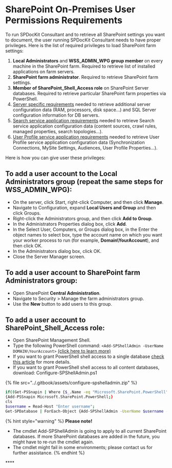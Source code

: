 # SharePoint On-Premises User Permissions Requirements

To run SPDocKit Consultant and to retrieve all SharePoint settings you want to document, the user running SPDocKit Consultant needs to have proper privileges. Here is the list of required privileges to load SharePoint farm settings:

1. **Local Administrators** and **WSS\_ADMIN\_WPG group member** on every machine in the SharePoint farm. Required to retrieve list of installed applications on farm servers.
2. **SharePoint farm administrator**. Required to retrieve SharePoint farm settings.
3. **Member of SharePoint\_Shell\_Access role** on SharePoint Server databases. Required to retrieve particular SharePoint farm properties via PowerShell.
4. [Server specific requirements](server-load-permission-requirements.md) needed to retrieve additional server configuration data \(RAM, processors, disk space…\) and SQL Server configuration information for DB servers.
5. [Search service application requirements]() needed to retrieve Search service application configuration data \(content sources, crawl rules, managed properties, search topologies...\).
6. [User Profile service application requirements]() needed to retrieve User Profile service application configuration data \(Synchronization Connections, MySite Settings, Audiences, User Profile Properties...\).

Here is how you can give user these privileges:

## To add a user account to the **Local Administrators** group \(repeat the same steps for **WSS\_ADMIN\_WPG**\):

* On the server, click Start, right-click Computer, and then click **Manage**.
* Navigate to Configuration, expand **Local Users and Group** and then click Groups.
* Right-click the Administrators group, and then click **Add to Group**.
* In the Administrators Properties dialog box, click **Add**.
* In the Select User, Computers, or Groups dialog box, in the Enter the object names to select box, type the account name on which you want your worker process to run \(for example, **Domain\YourAccount**\), and then click OK.
* In the Administrators dialog box, click OK.
* Close the Server Manager screen.

## To add a user account to **SharePoint farm Administrators** group:

* Open SharePoint **Central Administration**.
* Navigate to Security &gt; Manage the farm administrators group.
* Use the **New** button to add users to this group.

## To add a user account to **SharePoint\_Shell\_Access role**:

* Open SharePoint Management Shell.
* Type the following PowerShell command:  `<Add-SPShellAdmin -UserName DOMAIN\YourAccount>` [\(click here to learn more\)](http://technet.microsoft.com/en-us/library/ff607596.aspx)
* If you want to grant PowerShell shell access to a single database [check this article](http://technet.microsoft.com/en-us/library/ff607596.aspx) for more details.
* If you want to grant PowerShell shell access to all content databases,  download: Configure-SPShellAdmin.ps1

{% file src="../.gitbook/assets/configure-spshelladmin.zip" %}

```bash
if((Get-PSSnapin | Where {$_.Name -eq "Microsoft.SharePoint.PowerShell"})-eq $null) 
{Add-PSSnapin Microsoft.SharePoint.PowerShell;}  
cls  
$username = Read-Host "Enter username";  
Get-SPDatabase | ForEach-Object {Add-SPShellAdmin -UserName $username -database $_.Id}
```

{% hint style="warning" %}
**Please note!**

* The cmdlet Add-SPShellAdmin is going to apply to all current SharePoint databases. If more SharePoint databases are added in the future, you might have to re-run the cmdlet again.
* The cmdlet might fail in some environments; please contact us for further assistance.
{% endhint %}

\*\*\*\*

